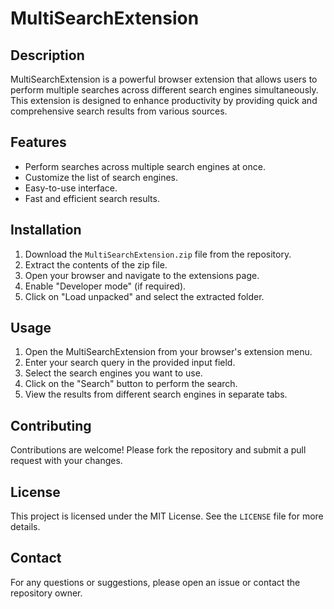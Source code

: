 
# MultiSearchExtension

## Description
MultiSearchExtension is a powerful browser extension that allows users to perform multiple searches across different search engines simultaneously. This extension is designed to enhance productivity by providing quick and comprehensive search results from various sources.

## Features
- Perform searches across multiple search engines at once.
- Customize the list of search engines.
- Easy-to-use interface.
- Fast and efficient search results.

## Installation
1. Download the `MultiSearchExtension.zip` file from the repository.
2. Extract the contents of the zip file.
3. Open your browser and navigate to the extensions page.
4. Enable "Developer mode" (if required).
5. Click on "Load unpacked" and select the extracted folder.

## Usage
1. Open the MultiSearchExtension from your browser's extension menu.
2. Enter your search query in the provided input field.
3. Select the search engines you want to use.
4. Click on the "Search" button to perform the search.
5. View the results from different search engines in separate tabs.

## Contributing
Contributions are welcome! Please fork the repository and submit a pull request with your changes.

## License
This project is licensed under the MIT License. See the `LICENSE` file for more details.

## Contact
For any questions or suggestions, please open an issue or contact the repository owner.





